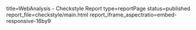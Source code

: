 title=WebAnalysis - Checkstyle Report
type=reportPage
status=published
report_file=checkstyle/main.html
report_iframe_aspectratio=embed-responsive-16by9
~~~~~~


